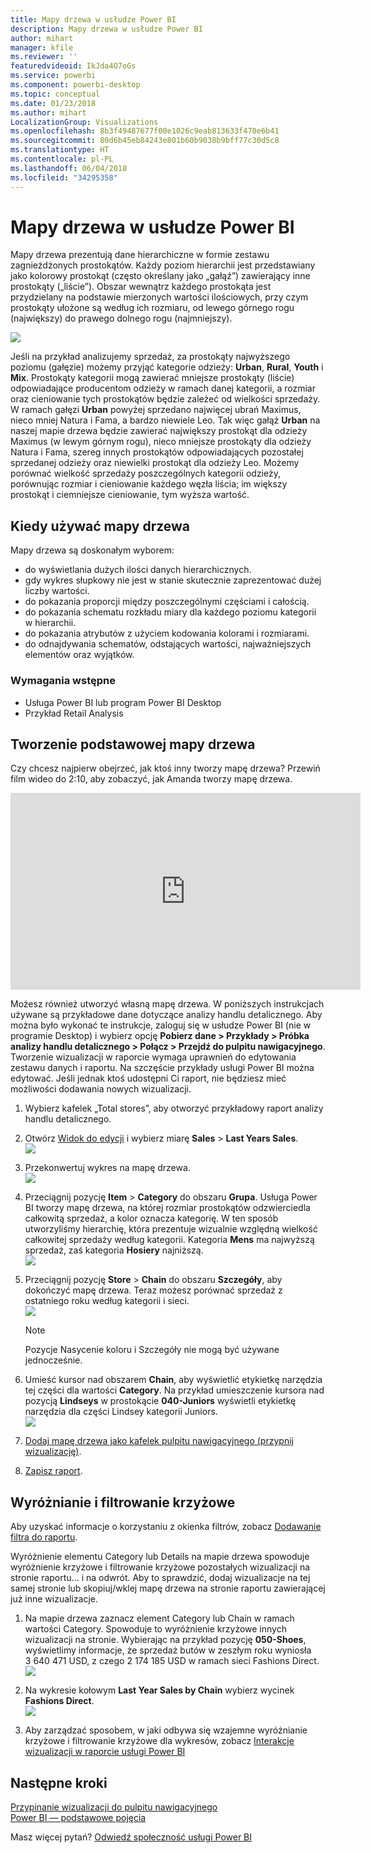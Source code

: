 ```yaml
---
title: Mapy drzewa w usłudze Power BI
description: Mapy drzewa w usłudze Power BI
author: mihart
manager: kfile
ms.reviewer: ''
featuredvideoid: IkJda4O7oGs
ms.service: powerbi
ms.component: powerbi-desktop
ms.topic: conceptual
ms.date: 01/23/2018
ms.author: mihart
LocalizationGroup: Visualizations
ms.openlocfilehash: 8b3f49487677f00e1026c9eab813633f470e6b41
ms.sourcegitcommit: 80d6b45eb84243e801b60b9038b9bff77c30d5c8
ms.translationtype: HT
ms.contentlocale: pl-PL
ms.lasthandoff: 06/04/2018
ms.locfileid: "34295358"
---
```

# <a name="treemaps-in-power-bi"></a>Mapy drzewa w usłudze Power BI
Mapy drzewa prezentują dane hierarchiczne w formie zestawu zagnieżdżonych prostokątów.  Każdy poziom hierarchii jest przedstawiany jako kolorowy prostokąt (często określany jako „gałąź”) zawierający inne prostokąty („liście”).  Obszar wewnątrz każdego prostokąta jest przydzielany na podstawie mierzonych wartości ilościowych, przy czym prostokąty ułożone są według ich rozmiaru, od lewego górnego rogu (największy) do prawego dolnego rogu (najmniejszy).

![](media/power-bi-visualization-treemaps/pbi-nancy_viz_treemap.png)

Jeśli na przykład analizujemy sprzedaż, za prostokąty najwyższego poziomu (gałęzie) możemy przyjąć kategorie odzieży: **Urban**, **Rural**, **Youth** i **Mix**.  Prostokąty kategorii mogą zawierać mniejsze prostokąty (liście) odpowiadające producentom odzieży w ramach danej kategorii, a rozmiar oraz cieniowanie tych prostokątów będzie zależeć od wielkości sprzedaży.  W ramach gałęzi **Urban** powyżej sprzedano najwięcej ubrań Maximus, nieco mniej Natura i Fama, a bardzo niewiele Leo.  Tak więc gałąź **Urban** na naszej mapie drzewa będzie zawierać największy prostokąt dla odzieży Maximus (w lewym górnym rogu), nieco mniejsze prostokąty dla odzieży Natura i Fama, szereg innych prostokątów odpowiadających pozostałej sprzedanej odzieży oraz niewielki prostokąt dla odzieży Leo.  Możemy porównać wielkość sprzedaży poszczególnych kategorii odzieży, porównując rozmiar i cieniowanie każdego węzła liścia; im większy prostokąt i ciemniejsze cieniowanie, tym wyższa wartość.

## <a name="when-to-use-a-treemap"></a>Kiedy używać mapy drzewa
Mapy drzewa są doskonałym wyborem:

* do wyświetlania dużych ilości danych hierarchicznych.
* gdy wykres słupkowy nie jest w stanie skutecznie zaprezentować dużej liczby wartości.
* do pokazania proporcji między poszczególnymi częściami i całością.
* do pokazania schematu rozkładu miary dla każdego poziomu kategorii w hierarchii.
* do pokazania atrybutów z użyciem kodowania kolorami i rozmiarami.
* do odnajdywania schematów, odstających wartości, najważniejszych elementów oraz wyjątków.

### <a name="prerequisites"></a>Wymagania wstępne
 - Usługa Power BI lub program Power BI Desktop
 - Przykład Retail Analysis

## <a name="create-a-basic-treemap"></a>Tworzenie podstawowej mapy drzewa
Czy chcesz najpierw obejrzeć, jak ktoś inny tworzy mapę drzewa?  Przewiń film wideo do 2:10, aby zobaczyć, jak Amanda tworzy mapę drzewa.

<iframe width="560" height="315" src="https://www.youtube.com/embed/IkJda4O7oGs" frameborder="0" allowfullscreen></iframe>

Możesz również utworzyć własną mapę drzewa. W poniższych instrukcjach używane są przykładowe dane dotyczące analizy handlu detalicznego. Aby można było wykonać te instrukcje, zaloguj się w usłudze Power BI (nie w programie Desktop) i wybierz opcję **Pobierz dane \> Przykłady \> Próbka analizy handlu detalicznego \> Połącz \> Przejdź do pulpitu nawigacyjnego**. Tworzenie wizualizacji w raporcie wymaga uprawnień do edytowania zestawu danych i raportu. Na szczęście przykłady usługi Power BI można edytować. Jeśli jednak ktoś udostępni Ci raport, nie będziesz mieć możliwości dodawania nowych wizualizacji.

1. Wybierz kafelek „Total stores”, aby otworzyć przykładowy raport analizy handlu detalicznego.    
2. Otwórz [Widok do edycji](service-interact-with-a-report-in-editing-view.md) i wybierz miarę **Sales** > **Last Years Sales**.   
   ![](media/power-bi-visualization-treemaps/treemapfirstvalue_new.png)   
3. Przekonwertuj wykres na mapę drzewa.  
   ![](media/power-bi-visualization-treemaps/treemapconvertto_new.png)   
4. Przeciągnij pozycję **Item** > **Category** do obszaru **Grupa**. Usługa Power BI tworzy mapę drzewa, na której rozmiar prostokątów odzwierciedla całkowitą sprzedaż, a kolor oznacza kategorię.  W ten sposób utworzyliśmy hierarchię, która prezentuje wizualnie względną wielkość całkowitej sprzedaży według kategorii.  Kategoria **Mens** ma najwyższą sprzedaż, zaś kategoria **Hosiery** najniższą.   
   ![](media/power-bi-visualization-treemaps/treemapcomplete_new.png)   
5. Przeciągnij pozycję **Store** > **Chain** do obszaru **Szczegóły**, aby dokończyć mapę drzewa. Teraz możesz porównać sprzedaż z ostatniego roku według kategorii i sieci.   
   ![](media/power-bi-visualization-treemaps/treemap_addgroup_new.png)
   
   > [!NOTE]
   > Pozycje Nasycenie koloru i Szczegóły nie mogą być używane jednocześnie.
   > 
   > 
5. Umieść kursor nad obszarem **Chain**, aby wyświetlić etykietkę narzędzia tej części dla wartości **Category**.  Na przykład umieszczenie kursora nad pozycją **Lindseys** w prostokącie **040-Juniors** wyświetli etykietkę narzędzia dla części Lindsey kategorii Juniors.  
   ![](media/power-bi-visualization-treemaps/treemaphoverdetail_new.png)
6. [Dodaj mapę drzewa jako kafelek pulpitu nawigacyjnego (przypnij wizualizację)](service-dashboard-tiles.md). 
7. [Zapisz raport](service-report-save.md).

## <a name="highlighting-and-cross-filtering"></a>Wyróżnianie i filtrowanie krzyżowe
Aby uzyskać informacje o korzystaniu z okienka filtrów, zobacz [Dodawanie filtra do raportu](power-bi-report-add-filter.md).

Wyróżnienie elementu Category lub Details na mapie drzewa spowoduje wyróżnienie krzyżowe i filtrowanie krzyżowe pozostałych wizualizacji na stronie raportu... i na odwrót. Aby to sprawdzić, dodaj wizualizacje na tej samej stronie lub skopiuj/wklej mapę drzewa na stronie raportu zawierającej już inne wizualizacje.

1. Na mapie drzewa zaznacz element Category lub Chain w ramach wartości Category.  Spowoduje to wyróżnienie krzyżowe innych wizualizacji na stronie. Wybierając na przykład pozycję **050-Shoes**, wyświetlimy informacje, że sprzedaż butów w zeszłym roku wyniosła 3 640 471 USD, z czego 2 174 185 USD w ramach sieci Fashions Direct.  
   ![](media/power-bi-visualization-treemaps/treemaphiliting.png)

2. Na wykresie kołowym **Last Year Sales by Chain** wybierz wycinek **Fashions Direct**.  
   ![](media/power-bi-visualization-treemaps/treemapnoowl.gif)    

3. Aby zarządzać sposobem, w jaki odbywa się wzajemne wyróżnianie krzyżowe i filtrowanie krzyżowe dla wykresów, zobacz [Interakcje wizualizacji w raporcie usługi Power BI](service-reports-visual-interactions.md)

## <a name="next-steps"></a>Następne kroki
[Przypinanie wizualizacji do pulpitu nawigacyjnego](service-dashboard-pin-tile-from-report.md)  
[Power BI — podstawowe pojęcia](service-basic-concepts.md)  

Masz więcej pytań? [Odwiedź społeczność usługi Power BI](http://community.powerbi.com/)  

